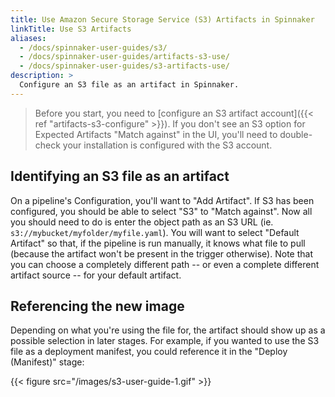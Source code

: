 ```yaml
---
title: Use Amazon Secure Storage Service (S3) Artifacts in Spinnaker
linkTitle: Use S3 Artifacts
aliases:
  - /docs/spinnaker-user-guides/s3/
  - /docs/spinnaker-user-guides/artifacts-s3-use/
  - /docs/spinnaker-user-guides/s3-artifacts-use/
description: >
  Configure an S3 file as an artifact in Spinnaker.
---
```


> Before you start, you need to [configure an S3 artifact account]({{<
ref "artifacts-s3-configure" >}}). If you don't see an S3 option for Expected
Artifacts "Match against" in the UI, you'll need to double-check your
installation is configured with the S3 account.

## Identifying an S3 file as an artifact

On a pipeline's Configuration, you'll want to "Add Artifact".  If S3 has been
configured, you should be able to select "S3" to "Match against".  Now all
you should need to do is enter the object path as an S3 URL
 (ie. `s3://mybucket/myfolder/myfile.yaml`).  You will want to select "Default
Artifact" so that, if the pipeline is run manually, it knows what file to pull
(because the artifact won't be present in the trigger otherwise).  Note that
you can choose a completely different path -- or even a complete different
artifact source -- for your default artifact.

## Referencing the new image

Depending on what you're using the file for, the artifact should show up as
a possible selection in later stages.  For example, if you wanted to use the
S3 file as a deployment manifest, you could reference it in the "Deploy
(Manifest)" stage:

{{< figure src="/images/s3-user-guide-1.gif" >}}
